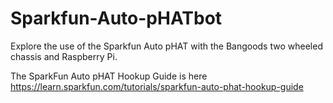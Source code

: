 # Sparkfun-Auto-pHATbot
Explore the use of the Sparkfun Auto pHAT with the Bangoods two wheeled chassis and Raspberry Pi.

The SparkFun Auto pHAT Hookup Guide is here https://learn.sparkfun.com/tutorials/sparkfun-auto-phat-hookup-guide
